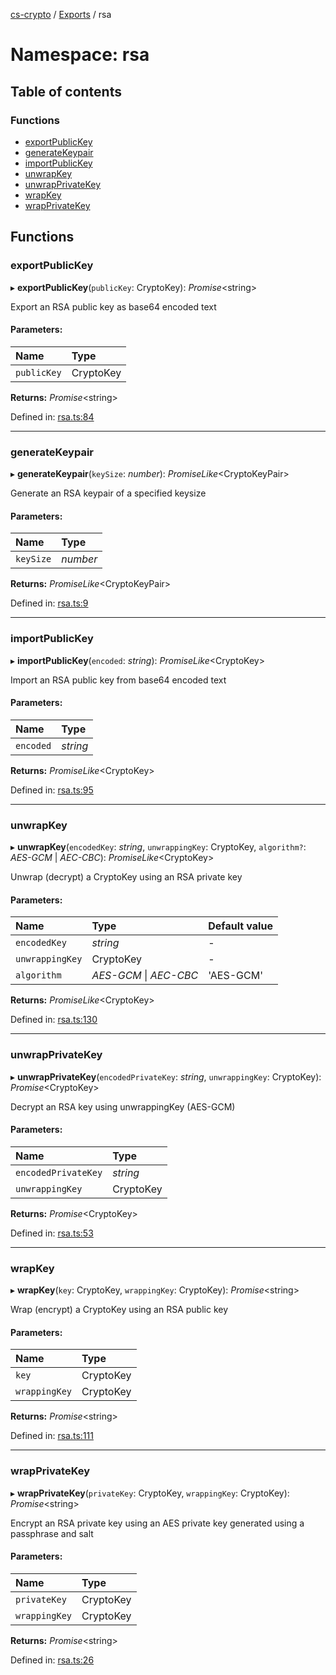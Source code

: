 [cs-crypto](../README.md) / [Exports](../modules.md) / rsa

# Namespace: rsa

## Table of contents

### Functions

- [exportPublicKey](rsa.md#exportpublickey)
- [generateKeypair](rsa.md#generatekeypair)
- [importPublicKey](rsa.md#importpublickey)
- [unwrapKey](rsa.md#unwrapkey)
- [unwrapPrivateKey](rsa.md#unwrapprivatekey)
- [wrapKey](rsa.md#wrapkey)
- [wrapPrivateKey](rsa.md#wrapprivatekey)

## Functions

### exportPublicKey

▸ **exportPublicKey**(`publicKey`: CryptoKey): *Promise*<string\>

Export an RSA public key as base64 encoded text

#### Parameters:

Name | Type |
:------ | :------ |
`publicKey` | CryptoKey |

**Returns:** *Promise*<string\>

Defined in: [rsa.ts:84](https://github.com/very-amused/CS-crypto/blob/4a39984/src/rsa.ts#L84)

___

### generateKeypair

▸ **generateKeypair**(`keySize`: *number*): *PromiseLike*<CryptoKeyPair\>

Generate an RSA keypair of a specified keysize

#### Parameters:

Name | Type |
:------ | :------ |
`keySize` | *number* |

**Returns:** *PromiseLike*<CryptoKeyPair\>

Defined in: [rsa.ts:9](https://github.com/very-amused/CS-crypto/blob/4a39984/src/rsa.ts#L9)

___

### importPublicKey

▸ **importPublicKey**(`encoded`: *string*): *PromiseLike*<CryptoKey\>

Import an RSA public key from base64 encoded text

#### Parameters:

Name | Type |
:------ | :------ |
`encoded` | *string* |

**Returns:** *PromiseLike*<CryptoKey\>

Defined in: [rsa.ts:95](https://github.com/very-amused/CS-crypto/blob/4a39984/src/rsa.ts#L95)

___

### unwrapKey

▸ **unwrapKey**(`encodedKey`: *string*, `unwrappingKey`: CryptoKey, `algorithm?`: *AES-GCM* \| *AEC-CBC*): *PromiseLike*<CryptoKey\>

Unwrap (decrypt) a CryptoKey using an RSA private key

#### Parameters:

Name | Type | Default value |
:------ | :------ | :------ |
`encodedKey` | *string* | - |
`unwrappingKey` | CryptoKey | - |
`algorithm` | *AES-GCM* \| *AEC-CBC* | 'AES-GCM' |

**Returns:** *PromiseLike*<CryptoKey\>

Defined in: [rsa.ts:130](https://github.com/very-amused/CS-crypto/blob/4a39984/src/rsa.ts#L130)

___

### unwrapPrivateKey

▸ **unwrapPrivateKey**(`encodedPrivateKey`: *string*, `unwrappingKey`: CryptoKey): *Promise*<CryptoKey\>

Decrypt an RSA key using unwrappingKey (AES-GCM)

#### Parameters:

Name | Type |
:------ | :------ |
`encodedPrivateKey` | *string* |
`unwrappingKey` | CryptoKey |

**Returns:** *Promise*<CryptoKey\>

Defined in: [rsa.ts:53](https://github.com/very-amused/CS-crypto/blob/4a39984/src/rsa.ts#L53)

___

### wrapKey

▸ **wrapKey**(`key`: CryptoKey, `wrappingKey`: CryptoKey): *Promise*<string\>

Wrap (encrypt) a CryptoKey using an RSA public key

#### Parameters:

Name | Type |
:------ | :------ |
`key` | CryptoKey |
`wrappingKey` | CryptoKey |

**Returns:** *Promise*<string\>

Defined in: [rsa.ts:111](https://github.com/very-amused/CS-crypto/blob/4a39984/src/rsa.ts#L111)

___

### wrapPrivateKey

▸ **wrapPrivateKey**(`privateKey`: CryptoKey, `wrappingKey`: CryptoKey): *Promise*<string\>

Encrypt an RSA private key using an AES private key generated using a passphrase and salt

#### Parameters:

Name | Type |
:------ | :------ |
`privateKey` | CryptoKey |
`wrappingKey` | CryptoKey |

**Returns:** *Promise*<string\>

Defined in: [rsa.ts:26](https://github.com/very-amused/CS-crypto/blob/4a39984/src/rsa.ts#L26)
